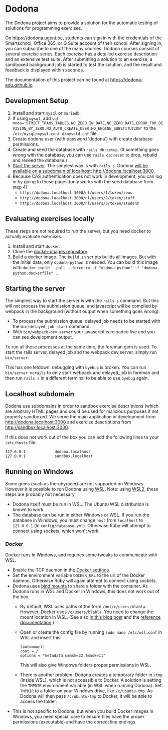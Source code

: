 # Dodona 

The Dodona project aims to provide a solution for the automatic testing of solutions for programming exercises.

On https://dodona.ugent.be, students can sign in with the credentials of the Smartschool, Office 365, or G Suite account of their school. After signing in, you can subscribe to one of the many courses. Dodona courses consist of several exercise series. Each exercise has a detailed exercise description and an extensive test suite. After submitting a solution to an exercise, a sandboxed background job is started to test the solution, and the result and feedback is displayed within seconds.

The documentation of this project can be found at https://dodona-edu.github.io.

## Development Setup

1. Install and start `mysql` or `mariadb`.
2. If using `mysql`, add `sql-mode='STRICT_TRANS_TABLES,NO_ZERO_IN_DATE,NO_ZERO_DATE,ERROR_FOR_DIVISION_BY_ZERO,NO_AUTO_CREATE_USER,NO_ENGINE_SUBSTITUTION'` to the `/etc/mysql/mysql.conf.d/mysqld.cnf` file.
3. Create dodona user (with password 'dodona') with create database permissions.
4. Create and seed the database with `rails db:setup`. (If something goes wrong with the database, you can use `rails db:reset` to drop, rebuild and reseed the database.)
5. [Start the server](#starting-the-server). The simplest way is with `rails s`. Dodona [will be available on a subdomain of localhost](#localhost-subdomain): http://dodona.localhost:3000.
6. Because CAS authentication does not work in development, you can log in by going to these pages (only works with the seed database form step 4)
   - `http://dodona.localhost:3000/nl/users/1/token/zeus`
   - `http://dodona.localhost:3000/nl/users/2/token/staff`
   - `http://dodona.localhost:3000/nl/users/3/token/student`

## Evaluating exercises locally
These steps are not required to run the server, but you need docker to actually evaluate exercises.

1. Install and start `docker`.
2. Clone the [docker-images repository](https://github.com/dodona-edu/docker-images).
3. Build a docker image. The `build.sh` scripts builds all images. But with the initial data, only `dodona-python` is needed. You can build this image with `docker build --pull --force-rm -t "dodona-python" -f "dodona-python.dockerfile" .`.

## Starting the server
The simplest way to start the server is with the `rails s` command. But this will not process the submission queue, and javascript will be compiled by webpack in the background (without output when something goes wrong).

- To process the submission queue, delayed job needs to be started with the `bin/delayed_job start` command.
- With `bin/webpack-dev-server` your javascript is reloaded live and you can see development output.

To run all these processes at the same time, the foreman gem is used. To start the rails server, delayed job and the webpack dev server, simply run `bin/server`.

This has one letdown: debugging with `byebug` is broken. You can run `bin/server norails` to only start webpack and delayed_job in foreman and then run `rails s` in a different terminal to be able to use `byebug` again.

## Localhost subdomain

Dodona use subdomains in order to sandbox exercise descriptions (which are arbitrary HTML pages and could be used for malicious purposes if not properly sandboxed. We serve the main application in development from http://dodona.localhost:3000 and exercise descriptions from http://sandbox.localhost:3000.

If this does not work out of the box you can add the following lines to your `/etc/hosts` file:
```
127.0.0.1             dodona.localhost
127.0.0.1             sandbox.localhost
```

## Running on Windows

Some gems (such as therubyracer) are not supported on Windows. However it is possible to run Dodona using [WSL](https://docs.microsoft.com/en-us/windows/wsl/about). Note: using [WSL2](https://docs.microsoft.com/en-us/windows/wsl/wsl2-index), these steps are probably not necessary.

* Dodona itself must be run in WSL. The Ubuntu WSL distribution is known to work.
* The database can be run in either Windows or WSL. If you run the database in Windows, you must change `host` from `localhost` to `127.0.0.1` (in `config/database.yml`). Otherwise Ruby will attempt to connect using sockets, which won't work.

### Docker

Docker runs in Windows, and requires some tweaks to communicate with WSL.

* Enable the TCP daemon in the [Docker settings](https://docs.docker.com/docker-for-windows/#general).
* Set the environment variable `DOCKER_URL` to the url of the Docker daemon. Otherwise Ruby will again attempt to connect using sockets.
* Dodona uses [bind mounts](https://docs.docker.com/storage/bind-mounts/) to share a folder with the container. As Dodona runs in WSL and Docker in Windows, this does not work out of the box.
  * By default, WSL uses paths of the form `/mnt/c/users/blabla`. However, Docker uses `/c/users/blabla`. You need to change the mount location in WSL. (See also [in this blog post](https://nickjanetakis.com/blog/setting-up-docker-for-windows-and-wsl-to-work-flawlessly#ensure-volume-mounts-work) and the [reference documentation](https://docs.microsoft.com/en-us/windows/wsl/wsl-config#set-wsl-launch-settings).)
  * Open or create the config file by running `sudo nano /etc/wsl.conf` in WSL and insert this:
    ```
    [automount]
    root = /
    options = "metadata,umask=22,fmask=11"
    ```
    This will also give Windows folders proper permissions in WSL.
  
  * There is another problem: Dodona creates a temporary folder in `/tmp` (inside WSL), which is not accessible to Docker. A solution is setting the `TMPDIR` environment variable (in WSL when running Dodona). Set `TMPDIR` to a folder on your Windows drive, like `/c/ubuntu-tmp`. As Dodona will then pass `/c/ubuntu-tmp` to Docker, it will be able to access the folder.
* This is not specific to Dodona, but when you build Docker images in Windows, you need special care to ensure files have the proper permissions (executable) and have the correct line endings.
